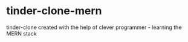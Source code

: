# tinder-clone-mern
tinder-clone created with the help of clever programmer - learning the MERN stack 
